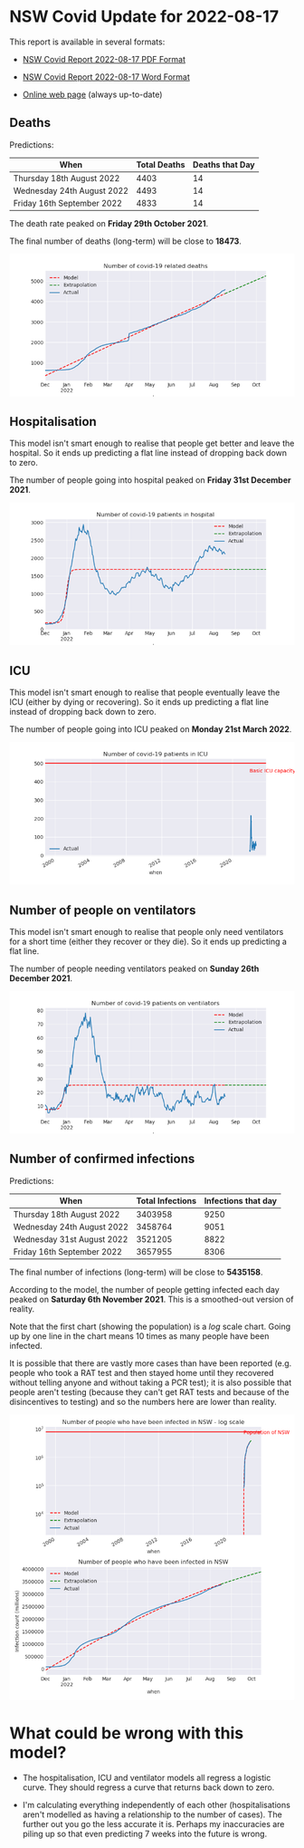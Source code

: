 # NSW Covid Update for 2022-08-17

This report is available in several formats:

- [NSW Covid Report 2022-08-17 PDF Format](https://github.com/solresol/yet-another-pandemic-prediction/raw/main/output/2022-08-17/nsw-covid-report-2022-08-17.pdf)

- [NSW Covid Report 2022-08-17 Word Format](https://github.com/solresol/yet-another-pandemic-prediction/raw/main/output/2022-08-17/nsw-covid-report-2022-08-17.docx)

- [Online web page](https://github.com/solresol/yet-another-pandemic-prediction/tree/main/output/README.md) (always up-to-date)

## Deaths

Predictions:

| When | Total Deaths | Deaths that Day |
| ---- | ------------ | --------------- |
| Thursday 18th August 2022 | 4403 | 14 |
| Wednesday 24th August 2022 | 4493 | 14 |
| Friday 16th September 2022 | 4833 | 14 |

The death rate peaked on **Friday 29th October 2021**.

The final number of deaths (long-term) will
be close to **18473**.

![](2022-08-17/deaths.png)



## Hospitalisation

This model isn't smart enough to realise that people get better and leave the hospital.
So it ends up predicting a flat line instead of dropping back down to zero.

The number of people going into hospital peaked on **Friday 31st December 2021**.

![](2022-08-17/hospitalisation.png)

## ICU

This model isn't smart enough to realise that people eventually leave the ICU
(either by dying or recovering).
So it ends up predicting a flat line instead of dropping back down to zero.

The number of people going into ICU peaked on **Monday 21st March 2022**.

![](2022-08-17/icu.png)

## Number of people on ventilators

This model isn't smart enough to realise that people only need ventilators for
a short time (either they recover or they die). So it ends up predicting a flat line.

The number of people needing ventilators peaked on **Sunday 26th December 2021**.

![](2022-08-17/ventilators.png)

## Number of confirmed infections

Predictions:

| When | Total Infections | Infections that day |
| ---- | ------------ | --------------- |
| Thursday 18th August 2022 | 3403958 | 9250 |
| Wednesday 24th August 2022 | 3458764 | 9051 |
| Wednesday 31st August 2022 | 3521205 | 8822 |
| Friday 16th September 2022 | 3657955 | 8306 |

The final number of infections (long-term) will
be close to **5435158**.


According to the model, the number of people getting infected each day peaked on **Saturday 6th November 2021**. This is a smoothed-out version of reality.

Note that the first chart (showing the population) is a *log* scale chart. Going up by one line in the chart means 10 times as many people have been infected. 

It is possible that there are vastly more cases than have been
reported (e.g. people who took a RAT test and then stayed home until
they recovered without telling anyone and without taking a PCR test);
it is also possible that people aren't testing (because they can't get
RAT tests and because of the disincentives to testing) and so the
numbers here are lower than reality.


![](2022-08-17/infection.png)



# What could be wrong with this model?

- The hospitalisation, ICU and ventilator models all regress a logistic curve. They
should regress a curve that returns back down to zero.

- I'm calculating everything independently of each other (hospitalisations aren't modelled as having a relationship to the number of cases). The further out you go the less accurate it is. Perhaps my inaccuracies are piling up so that even predicting 7 weeks into the future is wrong.

